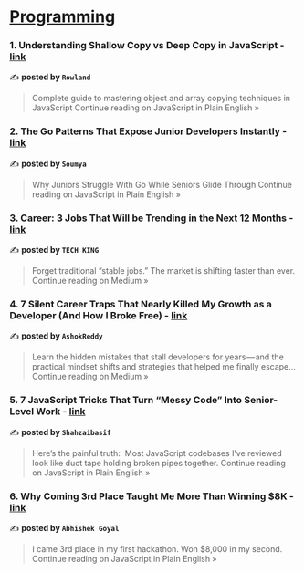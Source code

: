 
<h1><a href=https://medium.com/tag/programming/recommended target="_blank" rel="noopener noreferrer">Programming</a></h1>
<h3>1. Understanding Shallow Copy vs Deep Copy in JavaScript - <a href="https://javascript.plainenglish.io/understanding-shallow-copy-vs-deep-copy-in-javascript-e657d60fe223?source=rss------programming-5" target="_blank" rel="noopener noreferrer">link</a></h3>

✍️ **posted by `Rowland`**

<blockquote>Complete guide to mastering object and array copying techniques in JavaScript
Continue reading on JavaScript in Plain English »</blockquote>

<h3>2. The Go Patterns That Expose Junior Developers Instantly - <a href="https://javascript.plainenglish.io/the-go-patterns-that-expose-junior-developers-instantly-039c30fe64f0?source=rss------programming-5" target="_blank" rel="noopener noreferrer">link</a></h3>

✍️ **posted by `Soumya`**

<blockquote>Why Juniors Struggle With Go While Seniors Glide Through
Continue reading on JavaScript in Plain English »</blockquote>

<h3>3. Career: 3 Jobs That Will be Trending in the Next 12 Months - <a href="https://medium.com/@adukhan.ak/career-3-jobs-that-will-be-trending-in-the-next-12-months-3e13976c5b17?source=rss------programming-5" target="_blank" rel="noopener noreferrer">link</a></h3>

✍️ **posted by `TECH KING`**

<blockquote>Forget traditional “stable jobs.” The market is shifting faster than ever.
Continue reading on Medium »</blockquote>

<h3>4. 7 Silent Career Traps That Nearly Killed My Growth as a Developer (And How I Broke Free) - <a href="https://medium.com/@ashokreddy343/7-silent-career-traps-that-nearly-killed-my-growth-as-a-developer-and-how-i-broke-free-7b7d5b9f04c2?source=rss------programming-5" target="_blank" rel="noopener noreferrer">link</a></h3>

✍️ **posted by `AshokReddy `**

<blockquote>Learn the hidden mistakes that stall developers for years — and the practical mindset shifts and strategies that helped me finally escape…
Continue reading on Medium »</blockquote>

<h3>5. 7 JavaScript Tricks That Turn “Messy Code” Into Senior-Level Work - <a href="https://javascript.plainenglish.io/7-javascript-tricks-that-turn-messy-code-into-senior-level-work-e071054222db?source=rss------programming-5" target="_blank" rel="noopener noreferrer">link</a></h3>

✍️ **posted by `Shahzaibasif`**

<blockquote>Here’s the painful truth:
 Most JavaScript codebases I’ve reviewed look like duct tape holding broken pipes together.
Continue reading on JavaScript in Plain English »</blockquote>

<h3>6. Why Coming 3rd Place Taught Me More Than Winning $8K - <a href="https://javascript.plainenglish.io/why-coming-3rd-place-taught-me-more-than-winning-8k-bd400cba9d81?source=rss------programming-5" target="_blank" rel="noopener noreferrer">link</a></h3>

✍️ **posted by `Abhishek Goyal`**

<blockquote>I came 3rd place in my first hackathon. Won $8,000 in my second.
Continue reading on JavaScript in Plain English »</blockquote>

